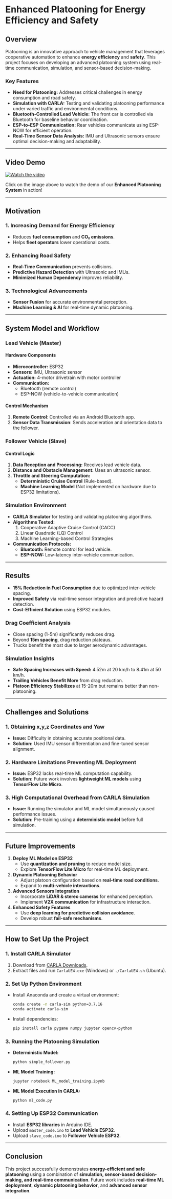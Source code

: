 # Enhanced Platooning for Energy Efficiency and Safety

## Overview
Platooning is an innovative approach to vehicle management that leverages cooperative automation to enhance **energy efficiency** and **safety**. This project focuses on developing an advanced platooning system using real-time communication, simulation, and sensor-based decision-making.

### Key Features
- **Need for Platooning:** Addresses critical challenges in energy consumption and road safety.
- **Simulation with CARLA:** Testing and validating platooning performance under varied traffic and environmental conditions.
- **Bluetooth-Controlled Lead Vehicle:** The front car is controlled via Bluetooth for baseline behavior coordination.
- **ESP-to-ESP Communication:** Rear vehicles communicate using ESP-NOW for efficient operation.
- **Real-Time Sensor Data Analysis:** IMU and Ultrasonic sensors ensure optimal decision-making and adaptability.

---

## Video Demo
[![Watch the video](https://img.youtube.com/vi/emA3QzaC8Kk/0.jpg)](https://www.youtube.com/watch?v=emA3QzaC8Kk)

Click on the image above to watch the demo of our **Enhanced Platooning System** in action!

---

## Motivation
### 1. Increasing Demand for Energy Efficiency
- Reduces **fuel consumption** and **CO₂ emissions**.
- Helps **fleet operators** lower operational costs.

### 2. Enhancing Road Safety
- **Real-Time Communication** prevents collisions.
- **Predictive Hazard Detection** with Ultrasonic and IMUs.
- **Minimized Human Dependency** improves reliability.

### 3. Technological Advancements
- **Sensor Fusion** for accurate environmental perception.
- **Machine Learning & AI** for real-time dynamic platooning.

---

## System Model and Workflow
### Lead Vehicle (Master)
#### Hardware Components
- **Microcontroller:** ESP32
- **Sensors:** IMU, Ultrasonic sensor
- **Actuation:** 4-motor drivetrain with motor controller
- **Communication:**
  - Bluetooth (remote control)
  - ESP-NOW (vehicle-to-vehicle communication)

#### Control Mechanism
1. **Remote Control**: Controlled via an Android Bluetooth app.
2. **Sensor Data Transmission**: Sends acceleration and orientation data to the follower.

### Follower Vehicle (Slave)
#### Control Logic
1. **Data Reception and Processing:** Receives lead vehicle data.
2. **Distance and Obstacle Management:** Uses an ultrasonic sensor.
3. **Throttle and Steering Computation:** 
   - **Deterministic Cruise Control** (Rule-based).
   - **Machine Learning Model** (Not implemented on hardware due to ESP32 limitations).

### Simulation Environment
- **CARLA Simulator** for testing and validating platooning algorithms.
- **Algorithms Tested:**
  1. Cooperative Adaptive Cruise Control (CACC)
  2. Linear Quadratic (LQ) Control
  3. Machine Learning-based Control Strategies
- **Communication Protocols:**
  - **Bluetooth:** Remote control for lead vehicle.
  - **ESP-NOW:** Low-latency inter-vehicle communication.

---

## Results
- **15% Reduction in Fuel Consumption** due to optimized inter-vehicle spacing.
- **Improved Safety** via real-time sensor integration and predictive hazard detection.
- **Cost-Efficient Solution** using ESP32 modules.

### Drag Coefficient Analysis
- Close spacing (1-5m) significantly reduces drag.
- Beyond **15m spacing**, drag reduction plateaus.
- Trucks benefit the most due to larger aerodynamic advantages.

### Simulation Insights
- **Safe Spacing Increases with Speed:** 4.52m at 20 km/h to 8.41m at 50 km/h.
- **Trailing Vehicles Benefit More** from drag reduction.
- **Platoon Efficiency Stabilizes** at 15-20m but remains better than non-platooning.

---

## Challenges and Solutions
### 1. Obtaining x,y,z Coordinates and Yaw
- **Issue:** Difficulty in obtaining accurate positional data.
- **Solution:** Used IMU sensor differentiation and fine-tuned sensor alignment.

### 2. Hardware Limitations Preventing ML Deployment
- **Issue:** ESP32 lacks real-time ML computation capability.
- **Solution:** Future work involves **lightweight ML models** using **TensorFlow Lite Micro**.

### 3. High Computational Overhead from CARLA Simulation
- **Issue:** Running the simulator and ML model simultaneously caused performance issues.
- **Solution:** Pre-training using a **deterministic model** before full simulation.

---

## Future Improvements
1. **Deploy ML Model on ESP32**
   - Use **quantization and pruning** to reduce model size.
   - Explore **TensorFlow Lite Micro** for real-time ML deployment.
2. **Dynamic Platooning Behavior**
   - Adjust platoon configuration based on **real-time road conditions**.
   - Expand to **multi-vehicle interactions**.
3. **Advanced Sensors Integration**
   - Incorporate **LiDAR & stereo cameras** for enhanced perception.
   - Implement **V2X communication** for infrastructure interaction.
4. **Enhanced Safety Features**
   - Use **deep learning for predictive collision avoidance**.
   - Develop robust **fail-safe mechanisms**.

---

## How to Set Up the Project
### 1. Install CARLA Simulator
1. Download from [CARLA Downloads](https://tiny.carla.org/carla-0-9-15-windows).
2. Extract files and run `CarlaUE4.exe` (Windows) or `./CarlaUE4.sh` (Ubuntu).

### 2. Set Up Python Environment
- Install Anaconda and create a virtual environment:
  ```bash
  conda create -n carla-sim python=3.7.16
  conda activate carla-sim
  ```
- Install dependencies:
  ```bash
  pip install carla pygame numpy jupyter opencv-python
  ```

### 3. Running the Platooning Simulation
- **Deterministic Model:**
  ```bash
  python simple_follower.py
  ```
- **ML Model Training:**
  ```bash
  jupyter notebook ML_model_training.ipynb
  ```
- **ML Model Execution in CARLA:**
  ```bash
  python ml_code.py
  ```

### 4. Setting Up ESP32 Communication
- Install **ESP32 libraries** in Arduino IDE.
- Upload `master_code.ino` to **Lead Vehicle ESP32**.
- Upload `slave_code.ino` to **Follower Vehicle ESP32**.

---

## Conclusion
This project successfully demonstrates **energy-efficient and safe platooning** using a combination of **simulation, sensor-based decision-making, and real-time communication**. Future work includes **real-time ML deployment**, **dynamic platooning behavior**, and **advanced sensor integration**.
